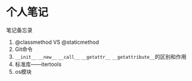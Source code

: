 # 个人笔记

笔记备忘录

1. @classmethod VS @staticmethod 
2. Git命令
3. `__init__` `__new__` `__call__` `__getattr__` `__getattribute__`的区别和作用
4. 标准库——itertools
5. os模块